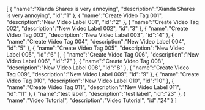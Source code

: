 [
	{
		"name":"Xianda Shares is very annoying",
		"description":"Xianda Shares is very annoying",
		"id":"1"
	},
	{
		"name":"Create Video Tag 001",
		"description":"New Video Label 001",
		"id":"2"
	},
	{
		"name":"Create Video Tag 002",
		"description":"New Video Label 002",
		"id":"3"
	},
	{
		"name":"Create Video Tag 003",
		"description":"New Video Label 003",
		"id":"4"
	},
	{
		"name":"Create Video Tag 004",
		"description":"New Video Label 004",
		"id":"5"
	},
	{
		"name":"Create Video Tag 005",
		"description":"New Video Label 005",
		"id":"6"
	},
	{
		"name":"Create Video Tag 006",
		"description":"New Video Label 006",
		"id":"7"
	},
	{
		"name":"Create Video Tag 008",
		"description":"New Video Label 008",
		"id":"8"
	},
	{
		"name":"Create Video Tag 009",
		"description":"New Video Label 009",
		"id":"9"
	},
	{
		"name":"Create Video Tag 010",
		"description":"New Video Label 010",
		"id":"10"
	},
	{
		"name":"Create Video Tag 011",
		"description":"New Video Label 011",
		"id":"11"
	},
	{
		"name":"test label",
		"description":"test label",
		"id":"23"
	},
	{
		"name":"Video Tutorial",
		"description":"Video Tutorial",
		"id":"24"
	}
]